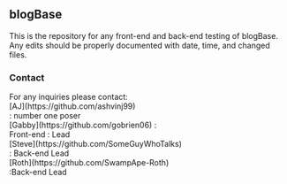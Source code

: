 <h2> blogBase </h2>
<p>This is the repository for any front-end and back-end testing of blogBase. Any edits should be properly documented with date, time, and changed files.</p>

<h3> Contact </h3>
For any inquiries please contact:<br/>
     [AJ](https://github.com/ashvinj99) <br/>
   : number one poser<br/>
    [Gabby](https://github.com/gobrien06) : <br/>
   Front-end : Lead <br/>
    [Steve](https://github.com/SomeGuyWhoTalks)<br/>
   : Back-end Lead <br/>
    [Roth](https://github.com/SwampApe-Roth)<br/>
   :Back-end Lead
